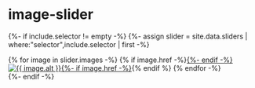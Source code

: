 # image-slider
<!-- Jekyll Ideal Image Slider Include -->
<!-- https://github.com/jekylltools/jekyll-ideal-image-slider-include -->
<!-- v1.8 -->
{%- if include.selector != empty -%}
  {%- assign slider = site.data.sliders | where:"selector",include.selector | first -%}
  <div id="{{ slider.selector }}">
  {% for image in slider.images -%}
    {% if image.href -%}<a href="{{ image.href }}">{%- endif -%}<img data-src="{{ image.data-src | relative_url }}" data-src-2x="{{ image.data-src-2x | relative_url }}" src="{{ image.src | relative_url }}" title="{{ image.title }}" alt="{{ image.alt }}">{%- if image.href -%}</a>{% endif %}
  {% endfor -%}
  </div>
{%- endif -%}
